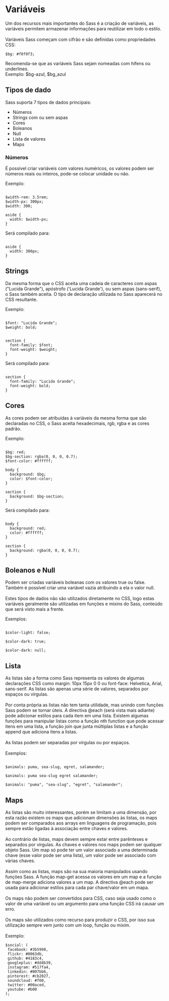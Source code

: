 # Variáveis

Um dos recursos mais importantes do Sass é a criação de variáveis, as variáveis permitem armazenar informações para reutilizar em todo o estilo.
<br><br>
Variáveis Sass começam com cifrão e são definidas como propriedades CSS:

```
$bg: #f0f0f3;
```

Recomenda-se que as variáveis Sass sejam nomeadas com hífens ou underlines.
<br>
Exemplo: $bg-azul, $bg_azul


## Tipos de dado
Sass suporta 7 tipos de dados principais:

- Números
- Strings com ou sem aspas
- Cores
- Boleanos
- Null
- Lista de valores
- Maps

### Números

É possível criar variáveis com valores numéricos, os valores podem ser números reais ou inteiros, pode-se colocar unidade ou não.

Exemplo:

```

$width-rem: 3.5rem;
$width-px: 300px;
$width: 300;

aside {
  width: $width-px;
}

```

Será compilado para:

```

aside {
  width: 300px;
}

```

## Strings

Da mesma forma que o CSS aceita uma cadeia de caracteres com aspas ("Lucida Grande"), apóstrofo ('Lucida Grande'), ou sem aspas (sans-serif), o Sass também aceita. O tipo de declaração utilizada no Sass aparecerá no CSS resultante.

Exemplo:

```

$font: "Lucida Grande";
$weight: bold;


section {
  font-family: $font;
  font-weight: $weight;
}

```

Será compilado para:

```

section {
  font-family: "Lucida Grande";
  font-weight: bold;
}

```


## Cores

As cores podem ser atribuidas à variáveis da mesma forma que são declaradas no CSS, o Sass aceita hexadecimais, rgb, rgba e as cores padrão.

Exemplo:


```

$bg: red;
$bg-section: rgba(0, 0, 0, 0.7);
$font-color: #ffffff;

body {
  background: $bg;
  color: $font-color;
}

section {
  background: $bg-section;
}

```

Será compilado para:


```

body {
  background: red;
  color: #ffffff;
}

section {
  background: rgba(0, 0, 0, 0.7);
}

```

## Boleanos e Null

Podem ser criadas variáveis boleanas com os valores true ou false. Também é possível criar uma variável vazia atribuindo a ela o valor null.
<br><br>
Estes tipos de dados não são utilizados diretamente no CSS, logo estas variáveis geralmente são utilizadas em funções e mixins do Sass, conteúdo que será visto mais a frente.

Exemplos:

```

$color-light: false;

$color-dark: true;

$color-dark: null;

```

## Lista

As listas são a forma como Sass representa os valores de algumas declarações CSS como margin: 10px 15px 0 0 ou font-face: Helvetica, Arial, sans-serif. As listas são apenas uma série de valores, separados por espaços ou vírgulas.
<br><br>
Por conta própria as listas não tem tanta utilidade, mas unindo com funções Sass  podem se tornar úteis. A directiva @each (será vista mais adiante) pode adicionar estilos para cada item em uma lista. Existem algumas funções para manipular listas como a função nth function que pode acessar itens em uma lista, a função join que junta múltiplas listas e a função append que adiciona itens a listas.
<br><br>
As listas podem ser separadas por vírgulas ou por espaços.
<br><br>
Exemplos:

```

$animals: puma, sea-slug, egret, salamander;

$animals: puma sea-slug egret salamander;

$animals: "puma", "sea-slug", "egret", "salamander";

```

## Maps

As listas são muito interessantes, porém se limitam a uma dimensão, por esta razão existem os maps que adicionam dimensões às listas, os maps podem ser comparados aos arrays em linguagens de programação, pois sempre estão ligadas à associação entre chaves e valores.
<br><br>
Ao contrário de listas, maps devem sempre estar entre parênteses e  separados por vírgulas. As chaves e valores nos maps podem ser qualquer objeto Sass. Um map só pode ter um valor associado a uma determinada chave (esse valor pode ser uma lista), um valor pode ser associado com várias chaves.
<br><br>
Assim como as listas, maps são na sua maioria manipulados usando funções Sass. A função map-get acessa os valores em um map e a função de map-merge adiciona valores a um map. A directiva @each pode ser usada para adicionar estilos para cada par chave/valor em um mapa.
<br><br>
Os maps não podem ser convertidos para CSS, caso seja usado como o valor de uma variável ou um argumento para uma função CSS irá causar um erro.
<br><br>
Os maps são utilizados como recurso para produzir o CSS, por isso sua utilização sempre vem junto com um loop, função ou mixim.
<br><br>
Exemplo:

```
$social: (
 facebook: #3b5998,
 flickr: #0063db,
 github: #4183c4,
 googleplus: #dd4b39,
 instagram: #517fa4,
 linkedin: #007bb6,
 pinterest: #cb2027,
 soundcloud: #f60,
 twitter: #00aced,
 youtube: #b00
);

```
